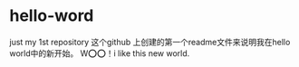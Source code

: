 # hello-word
just my 1st repository
这个github 上创建的第一个readme文件来说明我在hello world中的新开始。
W⭕⭕！i like this new world.
